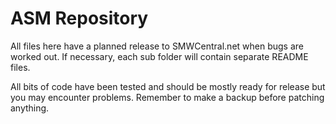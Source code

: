 # ASM Repository

All files here have a planned release to SMWCentral.net when bugs are worked out. If necessary, each sub folder will contain separate README files.

All bits of code have been tested and should be mostly ready for release but you may encounter problems. Remember to make a backup before patching anything.
